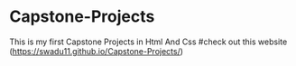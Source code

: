 # Capstone-Projects

This is my first Capstone Projects in Html And Css
#check out this website (https://swadu11.github.io/Capstone-Projects/)

